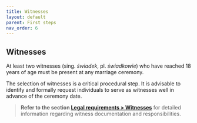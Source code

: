 ```yaml
---
title: Witnesses
layout: default
parent: First steps
nav_order: 6
---
```

## Witnesses

At least two witnesses (sing. *świadek*, pl. *świadkowie*) who have reached 18 years of age must be present at any marriage ceremony.

The selection of witnesses is a critical procedural step. It is advisable to identify and formally request individuals to serve as witnesses well in advance of the ceremony date.

> **Refer to the section [Legal requirements > Witnesses](3.4.3-witnesses.hmtl)** for detailed information regarding witness documentation and responsibilities.
